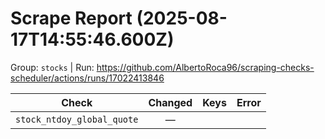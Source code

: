 # Scrape Report (2025-08-17T14:55:46.600Z)

Group: `stocks`  |  Run: https://github.com/AlbertoRoca96/scraping-checks-scheduler/actions/runs/17022413846

| Check | Changed | Keys | Error |
|---|:---:|:--|:--|
| `stock_ntdoy_global_quote` | — |  |  |
